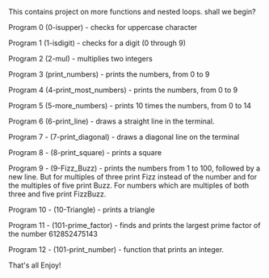 This contains project on more functions and nested loops. 
shall we begin?

Program 0 (0-isupper) - checks for uppercase character 

Program 1 (1-isdigit) -  checks for a digit (0 through 9)

Program 2 (2-mul) - multiplies two integers

Program 3 (print_numbers) - prints the numbers, from 0 to 9

Program 4 (4-print_most_numbers) - prints the numbers, from 0 to 9

Program 5 (5-more_numbers) - prints 10 times the numbers, from 0 to 14

Program 6 (6-print_line) - draws a straight line in the terminal.

Program 7 - (7-print_diagonal) - draws a diagonal line on the terminal

Program 8 - (8-print_square) - prints a square

Program 9 - (9-Fizz_Buzz) -  prints the numbers from 1 to 100, followed by a new line. But for multiples of three print Fizz instead of the number and for the multiples of five print Buzz. For numbers which are multiples of both three and five print FizzBuzz.

Program 10 - (10-Triangle) - prints a triangle

Program 11 - (101-prime_factor) - finds and prints the largest prime factor of the number 612852475143

Program 12 - (101-print_number) - function that prints an integer.

That's all
Enjoy!
